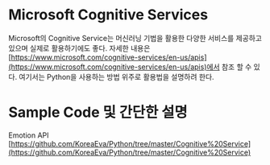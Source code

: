 # Microsoft Cognitive Services
Microsoft의 Cognitive Service는 머신러닝 기법을 활용한 다양한 서비스를 제공하고 있으며 실제로 활용하기에도 좋다. 
자세한 내용은 [https://www.microsoft.com/cognitive-services/en-us/apis](https://www.microsoft.com/cognitive-services/en-us/apis)에서 참조 할 수 있다. 여기서는 Python을 사용하는 방법 위주로 활용법을 설명하려 한다. 

# Sample Code 및 간단한 설명 

Emotion API [https://github.com/KoreaEva/Python/tree/master/Cognitive%20Service](https://github.com/KoreaEva/Python/tree/master/Cognitive%20Service) 



